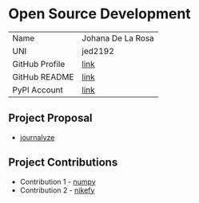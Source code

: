 
# Open Source Development

|  |  |
|:--|:--|
|Name|Johana De La Rosa|
|UNI| jed2192|
| GitHub Profile | [link](https://github.com/jedlr) |
| GitHub README | [link](https://github.com/jedlr/jedlr/blob/main/README.md) |
| PyPI Account | [link](https://pypi.org/user/jedlr/) |

## Project Proposal

- [journalyze](../projects/python/journalyze.md)

## Project Contributions

- Contribution 1 - [numpy](https://github.com/numpy/numpy/pull/23471)
- Contribution 2 - [nikefy](https://github.com/cgr2134/nikefy/pull/25)
